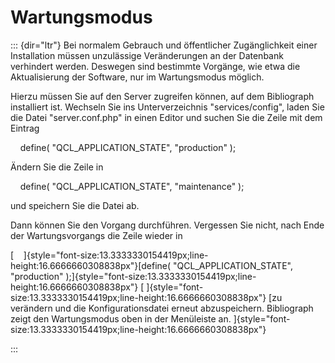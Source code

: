 Wartungsmodus
=============
::: {dir="ltr"}
Bei normalem Gebrauch und öffentlicher Zugänglichkeit einer Installation müssen unzulässige Veränderungen an der Datenbank verhindert werden. Deswegen sind bestimmte Vorgänge, wie etwa die Aktualisierung der Software, nur im Wartungsmodus möglich. 

Hierzu müssen Sie auf den Server zugreifen können, auf dem Bibliograph installiert ist. Wechseln Sie ins Unterverzeichnis "services/config", laden Sie die Datei "server.conf.php" in einen Editor und suchen Sie die Zeile mit dem Eintrag

    define( "QCL_APPLICATION_STATE", "production" );

Ändern Sie die Zeile in

    define( "QCL_APPLICATION_STATE", "maintenance" );

und speichern Sie die Datei ab.

Dann können Sie den Vorgang durchführen. Vergessen Sie nicht, nach Ende der Wartungsvorgangs die Zeile wieder in 

[    ]{style="font-size:13.3333330154419px;line-height:16.6666660308838px"}[define( "QCL_APPLICATION_STATE", "production" );]{style="font-size:13.3333330154419px;line-height:16.6666660308838px"}
[
]{style="font-size:13.3333330154419px;line-height:16.6666660308838px"}
[zu verändern und die Konfigurationsdatei erneut abzuspeichern. Bibliograph zeigt den Wartungsmodus oben in der Menüleiste an. ]{style="font-size:13.3333330154419px;line-height:16.6666660308838px"}


:::
